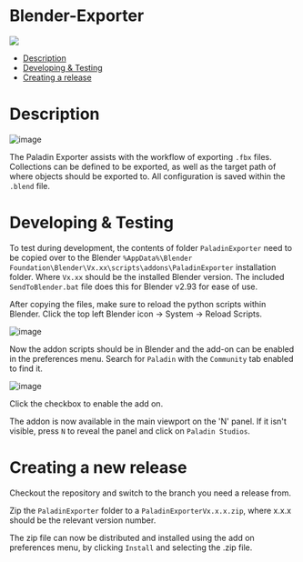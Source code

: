 # Blender-Exporter

![](https://i1.wp.com/paladinstudios.com/wp-content/uploads/2020/03/logo-1.png)

 * [Description](#description)
 * [Developing & Testing](#develop)
 * [Creating a release](#release)

<a name="description"/>

# Description

![image](https://user-images.githubusercontent.com/10919737/159481452-bf4e2765-9696-4b31-a93c-1f01a2f06c9a.png)

The Paladin Exporter assists with the workflow of exporting `.fbx` files. Collections can be defined to be exported, as well as the target path of where objects should be exported to. All configuration is saved within the `.blend` file.

<a name="develop"/>

# Developing & Testing
To test during development, the contents of folder `PaladinExporter` need to be copied over to the Blender `%AppData%\Blender Foundation\Blender\Vx.xx\scripts\addons\PaladinExporter` installation folder. Where `Vx.xx` should be the installed Blender version. The included `SendToBlender.bat` file does this for Blender v2.93 for ease of use.


After copying the files, make sure to reload the python scripts within Blender. Click the top left Blender icon -> System -> Reload Scripts.

![image](https://user-images.githubusercontent.com/10919737/159488403-c4d14dc8-03d4-4b18-974c-e52eb3a4f739.png)


Now the addon scripts should be in Blender and the add-on can be enabled in the preferences menu. Search for `Paladin` with the `Community` tab enabled to find it.

![image](https://user-images.githubusercontent.com/10919737/159488622-1b6a5f81-5a4b-4d85-b040-aab91ece587e.png)

Click the checkbox to enable the add on.

The addon is now available in the main viewport on the 'N' panel. If it isn't visible, press `N` to reveal the panel and click on `Paladin Studios`. 

<a name="release"/>

# Creating a new release
Checkout the repository and switch to the branch you need a release from.

Zip the `PaladinExporter` folder to a `PaladinExporterVx.x.x.zip`, where x.x.x should be the relevant version number.

The zip file can now be distributed and installed using the add on preferences menu, by clicking `Install` and selecting the .zip file.
